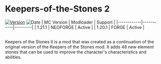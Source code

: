 # Keepers-of-the-Stones 2
[![Version](https://img.shields.io/github/v/tag/Environment-Studios-Official/Keepers-of-the-Stones-II?label=version)](https://www.curseforge.com/minecraft/mc-mods/keepers-of-the-stones-ii/files)
![Date](https://img.shields.io/github/release-date/Environment-Studios-Official/Keepers-of-the-Stones-II)
| MC Version | Modloader | Support |
|------------|-----------|---------|
| 1.21.1     |  NEOFORGE | Active  |
| 1.20.1     |   FORGE   | Active  |

<br /> Keepers of the Stones II is a mod that was created as a continuation of the original version of the Keepers of the Stones mod. It adds 48 new element stones that can be used to improve the character's characteristics and abilities.

